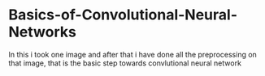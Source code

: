 # Basics-of-Convolutional-Neural-Networks
In this i took one image and after that i have done all the preprocessing on that image, that is the basic step towards convlutional neural network 
